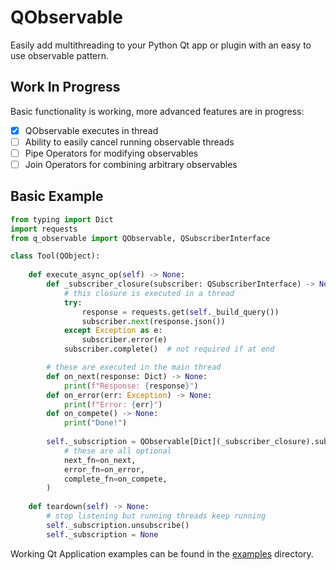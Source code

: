 # QObservable

Easily add multithreading to your Python Qt app or plugin with an easy to use 
observable pattern.

## Work In Progress

Basic functionality is working, more advanced features are in progress:

- [x] QObservable executes in thread
- [ ] Ability to easily cancel running observable threads
- [ ] Pipe Operators for modifying observables
- [ ] Join Operators for combining arbitrary observables

## Basic Example

```python
from typing import Dict
import requests
from q_observable import QObservable, QSubscriberInterface

class Tool(QObject):
    
    def execute_async_op(self) -> None:
        def _subscriber_closure(subscriber: QSubscriberInterface) -> None:
            # this closure is executed in a thread
            try:
                response = requests.get(self._build_query())
                subscriber.next(response.json())
            except Exception as e:
                subscriber.error(e)
            subscriber.complete()  # not required if at end

        # these are executed in the main thread
        def on_next(response: Dict) -> None:
            print(f"Response: {response}")
        def on_error(err: Exception) -> None:
            print(f"Error: {err}")
        def on_compete() -> None:
            print("Done!")
    
        self._subscription = QObservable[Dict](_subscriber_closure).subscribe(
            # these are all optional
            next_fn=on_next,
            error_fn=on_error,
            complete_fn=on_compete,
        )
    
    def teardown(self) -> None:
        # stop listening but running threads keep running
        self._subscription.unsubscribe()
        self._subscription = None
```

Working Qt Application examples can be found in the [examples](./examples) directory.